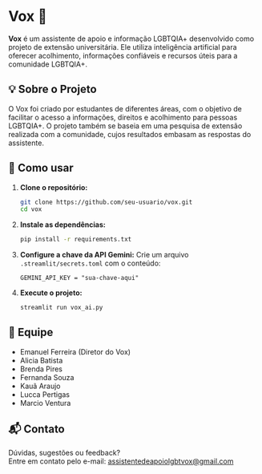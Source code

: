 # Vox 🌈

**Vox** é um assistente de apoio e informação LGBTQIA+ desenvolvido como projeto de extensão universitária. Ele utiliza inteligência artificial para oferecer acolhimento, informações confiáveis e recursos úteis para a comunidade LGBTQIA+.


## 💡 Sobre o Projeto

O Vox foi criado por estudantes de diferentes áreas, com o objetivo de facilitar o acesso a informações, direitos e acolhimento para pessoas LGBTQIA+. O projeto também se baseia em uma pesquisa de extensão realizada com a comunidade, cujos resultados embasam as respostas do assistente.

## 🚀 Como usar

1. **Clone o repositório:**
   ```bash
   git clone https://github.com/seu-usuario/vox.git
   cd vox
   ```

2. **Instale as dependências:**
   ```bash
   pip install -r requirements.txt
   ```

3. **Configure a chave da API Gemini:**
   Crie um arquivo `.streamlit/secrets.toml` com o conteúdo:
     ```
     GEMINI_API_KEY = "sua-chave-aqui"
     ```

4. **Execute o projeto:**
   ```bash
   streamlit run vox_ai.py
   ```

## 👥 Equipe

- Emanuel Ferreira (Diretor do Vox)
- Alicia Batista
- Brenda Pires
- Fernanda Souza
- Kauã Araujo
- Lucca Pertigas
- Marcio Ventura

## 📬 Contato

Dúvidas, sugestões ou feedback?  
Entre em contato pelo e-mail: [assistentedeapoiolgbtvox@gmail.com](mailto:seu-email@exemplo.com)